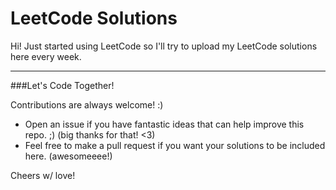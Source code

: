 # LeetCode Solutions

Hi! Just started using LeetCode so I'll try to upload my LeetCode solutions here every week.

---

###Let's Code Together!

Contributions are always welcome! :)

- Open an issue if you have fantastic ideas that can help improve this repo. ;) (big thanks for that! <3)
- Feel free to make a pull request if you want your solutions to be included here. (awesomeeee!)

Cheers w/ love!
